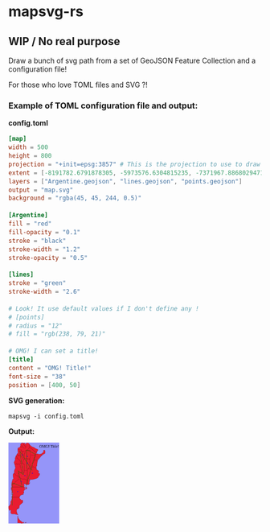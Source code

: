 # mapsvg-rs
## WIP / No real purpose

Draw a bunch of svg path from a set of GeoJSON Feature Collection and a configuration file!

For those who love TOML files and SVG ?!

### Example of TOML configuration file and output:
**config.toml**
```toml
[map]
width = 500
height = 800
projection = "+init=epsg:3857" # This is the projection to use to draw the map
extent = [-8191782.6791878305, -5973576.6304815235, -7371967.8868029471, -2485963.7082710671]
layers = ["Argentine.geojson", "lines.geojson", "points.geojson"]
output = "map.svg"
background = "rgba(45, 45, 244, 0.5)"

[Argentine]
fill = "red"
fill-opacity = "0.1"
stroke = "black"
stroke-width = "1.2"
stroke-opacity = "0.5"

[lines]
stroke = "green"
stroke-width = "2.6"

# Look! It use default values if I don't define any !
# [points]
# radius = "12"
# fill = "rgb(238, 79, 21)"

# OMG! I can set a title!
[title]
content = "OMG! Title!"
font-size = "38"
position = [400, 50]
```

**SVG generation:**
```shell
mapsvg -i config.toml
```
**Output:**  

<img src="https://raw.githubusercontent.com/mthh/mapsvg-rs/master/examples/map.svg" width="20%">
